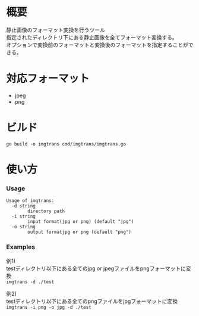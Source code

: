 # 概要
静止画像のフォーマット変換を行うツール  
指定されたディレクトリ下にある静止画像を全てフォーマット変換する。  
オプションで変換前のフォーマットと変換後のフォーマットを指定することができる。

# 対応フォーマット
- jpeg
- png


# ビルド
``go build -o imgtrans cmd/imgtrans/imgtrans.go``

# 使い方

### Usage
```
Usage of imgtrans:
  -d string
    	directory path
  -i string
    	input format(jpg or png) (default "jpg")
  -o string
    	output formatjpg or png (default "png")
```

### Examples
例1)  
testディレクトリ以下にある全てのjpg or jpegファイルをpngフォーマットに変換  
``imgtrans -d ./test``  

例2)  
testディレクトリ以下にある全てのpngファイルをjpgフォーマットに変換  
``imgtrans -i png -o jpg -d ./test``

